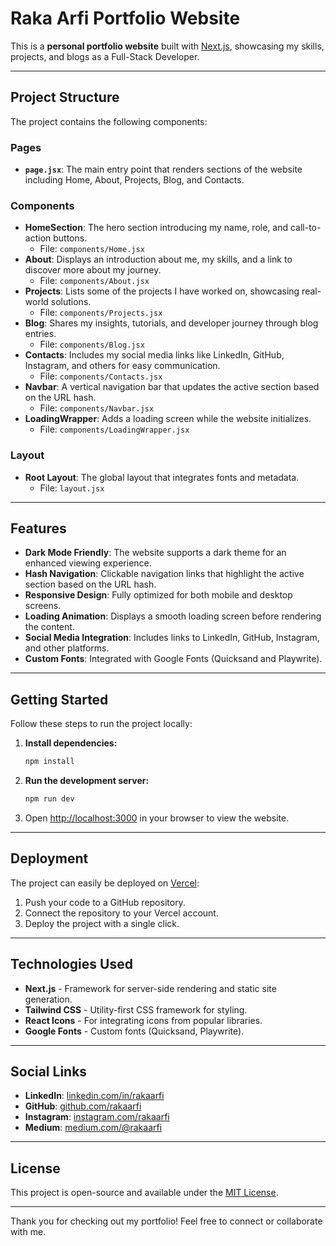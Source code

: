 # Raka Arfi Portfolio Website

This is a **personal portfolio website** built with [Next.js](https://nextjs.org), showcasing my skills, projects, and blogs as a Full-Stack Developer.

---

## Project Structure

The project contains the following components:

### **Pages**
- **`page.jsx`**: The main entry point that renders sections of the website including Home, About, Projects, Blog, and Contacts.

### **Components**
- **HomeSection**: The hero section introducing my name, role, and call-to-action buttons. 
  - File: `components/Home.jsx`
- **About**: Displays an introduction about me, my skills, and a link to discover more about my journey.
  - File: `components/About.jsx`
- **Projects**: Lists some of the projects I have worked on, showcasing real-world solutions.
  - File: `components/Projects.jsx`
- **Blog**: Shares my insights, tutorials, and developer journey through blog entries.
  - File: `components/Blog.jsx`
- **Contacts**: Includes my social media links like LinkedIn, GitHub, Instagram, and others for easy communication.
  - File: `components/Contacts.jsx`
- **Navbar**: A vertical navigation bar that updates the active section based on the URL hash.
  - File: `components/Navbar.jsx`
- **LoadingWrapper**: Adds a loading screen while the website initializes.
  - File: `components/LoadingWrapper.jsx`

### **Layout**
- **Root Layout**: The global layout that integrates fonts and metadata.
  - File: `layout.jsx`

---

## Features

- **Dark Mode Friendly**: The website supports a dark theme for an enhanced viewing experience.
- **Hash Navigation**: Clickable navigation links that highlight the active section based on the URL hash.
- **Responsive Design**: Fully optimized for both mobile and desktop screens.
- **Loading Animation**: Displays a smooth loading screen before rendering the content.
- **Social Media Integration**: Includes links to LinkedIn, GitHub, Instagram, and other platforms.
- **Custom Fonts**: Integrated with Google Fonts (Quicksand and Playwrite).

---

## Getting Started

Follow these steps to run the project locally:

1. **Install dependencies:**
   ```bash
   npm install
   ```
2. **Run the development server:**
   ```bash
   npm run dev
   ```
3. Open [http://localhost:3000](http://localhost:3000) in your browser to view the website.

---

## Deployment

The project can easily be deployed on [Vercel](https://vercel.com):
1. Push your code to a GitHub repository.
2. Connect the repository to your Vercel account.
3. Deploy the project with a single click.

---

## Technologies Used
- **Next.js** - Framework for server-side rendering and static site generation.
- **Tailwind CSS** - Utility-first CSS framework for styling.
- **React Icons** - For integrating icons from popular libraries.
- **Google Fonts** - Custom fonts (Quicksand, Playwrite).

---

## Social Links
- **LinkedIn**: [linkedin.com/in/rakaarfi](https://www.linkedin.com/in/rakaarfi)
- **GitHub**: [github.com/rakaarfi](https://github.com/rakaarfi)
- **Instagram**: [instagram.com/rakaarfi](https://instagram.com/rakaarfi)
- **Medium**: [medium.com/@rakaarfi](https://medium.com/@rakaarfi)

---

## License
This project is open-source and available under the [MIT License](LICENSE).

---

Thank you for checking out my portfolio! Feel free to connect or collaborate with me.
